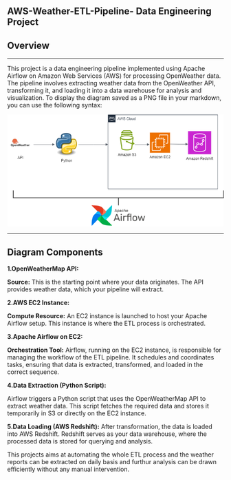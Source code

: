 **AWS-Weather-ETL-Pipeline- Data Engineering Project**
--------------------------------

## Overview
----------------------
This project is a data engineering pipeline implemented using Apache Airflow on Amazon Web Services (AWS) for processing OpenWeather data. The pipeline involves extracting weather data from the OpenWeather API, transforming it, and loading it into a data warehouse for analysis and visualization.
To display the diagram saved as a PNG file in your markdown, you can use the following syntax:


![Diagram](flowchart.png)

------------------

## Diagram Components


**1.OpenWeatherMap API:**

**Source:** This is the starting point where your data originates. The API provides weather data, which your pipeline will extract.

**2.AWS EC2 Instance:**

**Compute Resource:** An EC2 instance is launched to host your Apache Airflow setup. This instance is where the ETL process is orchestrated.

**3.Apache Airflow on EC2:**

**Orchestration Tool:** Airflow, running on the EC2 instance, is responsible for managing the workflow of the ETL pipeline. It schedules and coordinates tasks, ensuring that data is extracted, transformed, and loaded in the correct sequence.

**4.Data Extraction (Python Script):**

Airflow triggers a Python script that uses the OpenWeatherMap API to extract weather data. This script fetches the required data and stores it temporarily in S3 or directly on the EC2 instance.

**5.Data Loading (AWS Redshift):**
After transformation, the data is loaded into AWS Redshift. Redshift serves as your data warehouse, where the processed data is stored for querying and analysis.


This projects aims at automating the whole ETL process and the weather reports can be extracted on daily basis and furthur analysis can be drawn efficiently without any manual intervention. 









